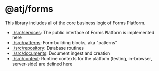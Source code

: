 # @atj/forms

This library includes all of the core business logic of Forms Platform.

- [./src/services](./src/services): The public interface of Forms Platform is implemented here
- [./src/patterns](./src/patterns/README.md): Form building blocks, aka "patterns"
- [./src/repository](./src/repository): Database routines
- [./src/documents](./src/documents): Document ingest and creation
- [./src/context](./src/context): Runtime contexts for the platform (testing, in-browser, server-side) are defined here
